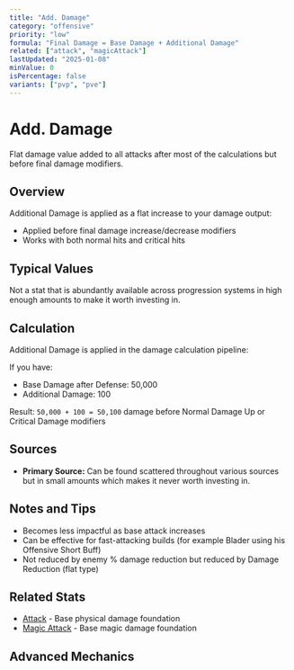 ```yaml
---
title: "Add. Damage"
category: "offensive"
priority: "low"
formula: "Final Damage = Base Damage + Additional Damage"
related: ["attack", "magicAttack"]
lastUpdated: "2025-01-08"
minValue: 0
isPercentage: false
variants: ["pvp", "pve"]
---
```


# Add. Damage

Flat damage value added to all attacks after most of the calculations but before final damage modifiers.

## Overview

Additional Damage is applied as a flat increase to your damage output:
- Applied before final damage increase/decrease modifiers
- Works with both normal hits and critical hits

## Typical Values

Not a stat that is abundantly available across progression systems in high enough amounts to make it worth investing in.

## Calculation

Additional Damage is applied in the damage calculation pipeline:

If you have:
- Base Damage after Defense: 50,000
- Additional Damage: 100

Result: `50,000 + 100 = 50,100` damage before Normal Damage Up or Critical Damage modifiers

## Sources

- **Primary Source:** Can be found scattered throughout various sources but in small amounts which makes it never worth investing in.

## Notes and Tips

- Becomes less impactful as base attack increases
- Can be effective for fast-attacking builds (for example Blader using his Offensive Short Buff)
- Not reduced by enemy % damage reduction but reduced by Damage Reduction (flat type)

## Related Stats

- [Attack](/stats/attack) - Base physical damage foundation
- [Magic Attack](/stats/magic-attack) - Base magic damage foundation

## Advanced Mechanics
